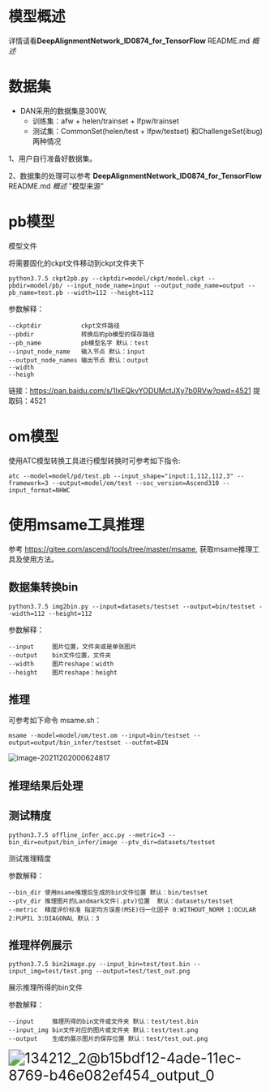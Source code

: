 # 模型概述

详情请看**DeepAlignmentNetwork_ID0874_for_TensorFlow** README.md *概述*

#  数据集

- DAN采用的数据集是300W,
  - 训练集：afw + helen/trainset + lfpw/trainset
  - 测试集：CommonSet(helen/test + lfpw/testset) 和ChallengeSet(ibug)两种情况

1、用户自行准备好数据集。

2、数据集的处理可以参考 **DeepAlignmentNetwork_ID0874_for_TensorFlow** README.md *概述*  "模型来源"

# pb模型

模型文件

将需要固化的ckpt文件移动到ckpt文件夹下

```
python3.7.5 ckpt2pb.py --ckptdir=model/ckpt/model.ckpt --pbdir=model/pb/ --input_node_name=input --output_node_name=output --pb_name=test.pb --width=112 --height=112
```

参数解释：

```
--ckptdir 			ckpt文件路径 
--pbdir     		转换后的pb模型的保存路径
--pb_name			pb模型名字 默认：test
--input_node_name 	输入节点 默认：input
--output_node_names	输出节点 默认：output
--width
--heigh
```

链接：https://pan.baidu.com/s/1lxEQkvYODUMctJXy7b0RVw?pwd=4521 
提取码：4521

# om模型

使用ATC模型转换工具进行模型转换时可参考如下指令:

```
atc --model=model/pd/test.pb --input_shape="input:1,112,112,3" --framework=3 --output=model/om/test --soc_version=Ascend310 --input_format=NHWC
```

# 使用msame工具推理

参考 https://gitee.com/ascend/tools/tree/master/msame, 获取msame推理工具及使用方法。

## 数据集转换bin

```
python3.7.5 img2bin.py --input=datasets/testset --output=bin/testset --width=112 --height=112
```

参数解释：

```
--input 	图片位置，文件夹或是单张图片
--output	bin文件位置，文件夹
--width		图片reshape：width
--height	图片reshape：height
```

## 推理

可参考如下命令 msame.sh：

```
msame --model=model/om/test.om --input=bin/testset --output=output/bin_infer/testset --outfmt=BIN
```

![image-20211202000624817](https://gitee.com/DatalyOne/picGo-image/raw/master/202112020006107.png)

## 推理结果后处理

## 测试精度

```
python3.7.5 offline_infer_acc.py --metric=3 --bin_dir=output/bin_infer/image --ptv_dir=datasets/testset
```

测试推理精度

参数解释：

```
--bin_dir 使用msame推理后生成的bin文件位置 默认：bin/testset
--ptv_dir 推理图片的Landmark文件(.ptv)位置  默认：datasets/testset
--metric  精度评价标准 指定均方误差(MSE)归一化因子 0:WITHOUT_NORM 1:OCULAR 2:PUPIL 3:DIAGONAL 默认：3
```

## 推理样例展示

```
python3.7.5 bin2image.py --input_bin=test/test.bin --input_img=test/test.png --output=test/test_out.png
```

展示推理所得的bin文件

参数解释：

```
--input 	推理所得的bin文件或文件夹 默认：test/test.bin
--input_img bin文件对应的图片或文件夹 默认：test/test.png
--output 	生成的展示图片的保存位置 默认：test/test_out.png
```

<img src="https://gitee.com/DatalyOne/picGo-image/raw/master/202112020013627.png" alt="134212_2@b15bdf12-4ade-11ec-8769-b46e082ef454_output_0" style="zoom:200%;" />
